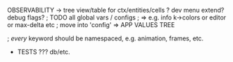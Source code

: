 OBSERVABILITY -> tree view/table for ctx/entities/cells ?
 dev menu extend? debug flags?
; TODO all global vars / configs
; => e.g. info k->colors or editor or max-delta etc
; move into 'config' => APP VALUES TREE

; _every_ keyword should be namespaced, e.g. animation, frames, etc.

* TESTS ???
    db/etc.
